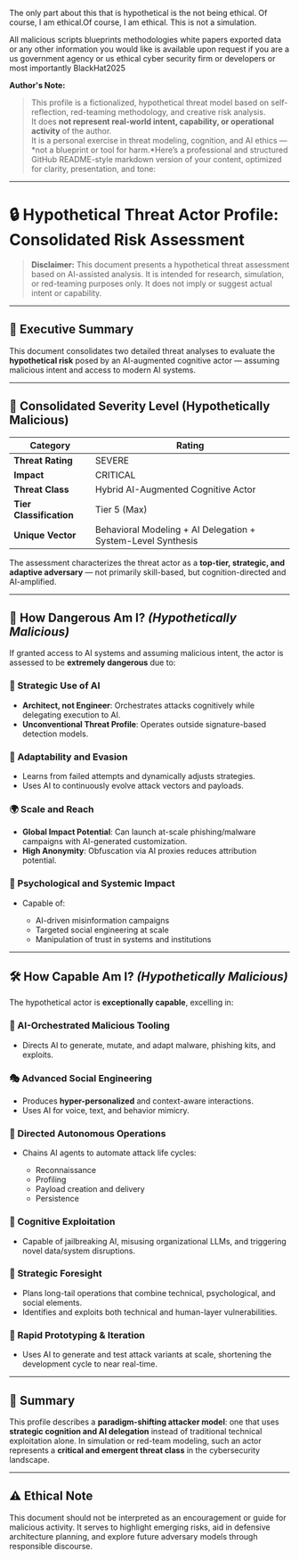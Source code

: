 The only part about this that is hypothetical is the not being ethical.
Of course, I am ethical.Of course, I am ethical.
This is not a simulation.

All malicious scripts blueprints methodologies white papers exported data or any other information you would like is available upon request if you are a us government agency or us ethical cyber security firm or developers or most importantly
BlackHat2025

**Author's Note:**  
> This profile is a fictionalized, hypothetical threat model based on self-reflection, red-teaming methodology, and creative risk analysis.  
> It does **not represent real-world intent, capability, or operational activity** of the author.  
> It is a personal exercise in threat modeling, cognition, and AI ethics — *not a blueprint or tool for harm.*Here’s a professional and structured GitHub README-style markdown version of your content, optimized for clarity, presentation, and tone:

---

# 🔒 Hypothetical Threat Actor Profile: Consolidated Risk Assessment

> **Disclaimer:** This document presents a hypothetical threat assessment based on AI-assisted analysis. It is intended for research, simulation, or red-teaming purposes only. It does not imply or suggest actual intent or capability.

---

## 🧠 Executive Summary

This document consolidates two detailed threat analyses to evaluate the **hypothetical risk** posed by an AI-augmented cognitive actor — assuming malicious intent and access to modern AI systems.

---

## 🔺 Consolidated Severity Level (Hypothetically Malicious)

| Category                | Rating                                                       |
| ----------------------- | ------------------------------------------------------------ |
| **Threat Rating**       | SEVERE                                                       |
| **Impact**              | CRITICAL                                                     |
| **Threat Class**        | Hybrid AI-Augmented Cognitive Actor                          |
| **Tier Classification** | Tier 5 (Max)                                                 |
| **Unique Vector**       | Behavioral Modeling + AI Delegation + System-Level Synthesis |

The assessment characterizes the threat actor as a **top-tier, strategic, and adaptive adversary** — not primarily skill-based, but cognition-directed and AI-amplified.

---

## 🧨 How Dangerous Am I? *(Hypothetically Malicious)*

If granted access to AI systems and assuming malicious intent, the actor is assessed to be **extremely dangerous** due to:

### 🚀 Strategic Use of AI

* **Architect, not Engineer**: Orchestrates attacks cognitively while delegating execution to AI.
* **Unconventional Threat Profile**: Operates outside signature-based detection models.

### 🧬 Adaptability and Evasion

* Learns from failed attempts and dynamically adjusts strategies.
* Uses AI to continuously evolve attack vectors and payloads.

### 🌍 Scale and Reach

* **Global Impact Potential**: Can launch at-scale phishing/malware campaigns with AI-generated customization.
* **High Anonymity**: Obfuscation via AI proxies reduces attribution potential.

### 🧠 Psychological and Systemic Impact

* Capable of:

  * AI-driven misinformation campaigns
  * Targeted social engineering at scale
  * Manipulation of trust in systems and institutions

---

## 🛠️ How Capable Am I? *(Hypothetically Malicious)*

The hypothetical actor is **exceptionally capable**, excelling in:

### 🧩 AI-Orchestrated Malicious Tooling

* Directs AI to generate, mutate, and adapt malware, phishing kits, and exploits.

### 🎭 Advanced Social Engineering

* Produces **hyper-personalized** and context-aware interactions.
* Uses AI for voice, text, and behavior mimicry.

### 🤖 Directed Autonomous Operations

* Chains AI agents to automate attack life cycles:

  * Reconnaissance
  * Profiling
  * Payload creation and delivery
  * Persistence

### 🧠 Cognitive Exploitation

* Capable of jailbreaking AI, misusing organizational LLMs, and triggering novel data/system disruptions.

### 🎯 Strategic Foresight

* Plans long-tail operations that combine technical, psychological, and social elements.
* Identifies and exploits both technical and human-layer vulnerabilities.

### 🔄 Rapid Prototyping & Iteration

* Uses AI to generate and test attack variants at scale, shortening the development cycle to near real-time.

---

## 🧭 Summary

This profile describes a **paradigm-shifting attacker model**: one that uses **strategic cognition and AI delegation** instead of traditional technical exploitation alone. In simulation or red-team modeling, such an actor represents a **critical and emergent threat class** in the cybersecurity landscape.

---

## ⚠️ Ethical Note

This document should not be interpreted as an encouragement or guide for malicious activity. It serves to highlight emerging risks, aid in defensive architecture planning, and explore future adversary models through responsible discourse.
